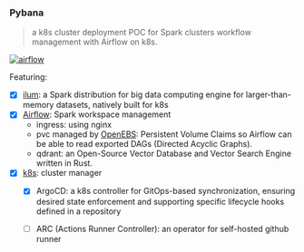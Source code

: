### Pybana
> a k8s cluster deployment POC for Spark clusters workflow management with Airflow on k8s.

[![airflow](https://github.com/deomorxsy/pybana/actions/workflows/afw.yml/badge.svg)](https://github.com/deomorxsy/pybana/actions/workflows/afw.yml)

Featuring:
- [X] [ilum](https://github.com/ilum-cloud/doc): a Spark distribution for big data computing engine for larger-than-memory datasets, natively built for k8s
- [X] [Airflow](https://airflow.apache.org/docs/): Spark workspace management
  - ingress: using nginx
  - pvc managed by [OpenEBS](https://openebs.io/): Persistent Volume Claims so Airflow can be able to read exported DAGs (Directed Acyclic Graphs).
  - qdrant: an Open-Source Vector Database and Vector Search Engine written in Rust.
- [X] [k8s](https://kubernetes.io/docs/home/): cluster manager
  - [X] ArgoCD: a k8s controller for GitOps-based synchronization, ensuring desired state enforcement and supporting specific lifecycle hooks defined in a repository
  - [ ] ARC (Actions Runner Controller): an operator for self-hosted github runner

